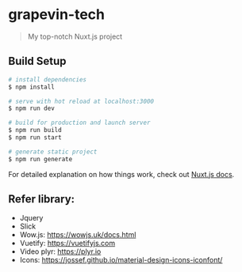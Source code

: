# grapevin-tech

> My top-notch Nuxt.js project

## Build Setup

``` bash
# install dependencies
$ npm install

# serve with hot reload at localhost:3000
$ npm run dev

# build for production and launch server
$ npm run build
$ npm run start

# generate static project
$ npm run generate
```

For detailed explanation on how things work, check out [Nuxt.js docs](https://nuxtjs.org).

## Refer library:
- Jquery
- Slick
- Wow.js: https://wowjs.uk/docs.html
- Vuetify: https://vuetifyjs.com
- Video plyr: https://plyr.io
- Icons: https://jossef.github.io/material-design-icons-iconfont/

